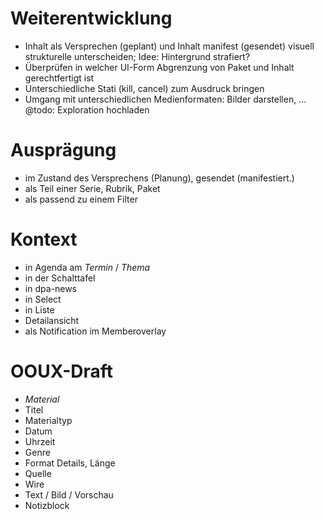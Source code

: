 # Weiterentwicklung

* Inhalt als Versprechen (geplant) und Inhalt manifest (gesendet) visuell strukturelle unterscheiden; Idee: Hintergrund strafiert?
* Überprüfen in welcher UI-Form Abgrenzung von Paket und Inhalt gerechtfertigt ist
* Unterschiedliche Stati (kill, cancel) zum Ausdruck bringen
* Umgang mit unterschiedlichen Medienformaten: Bilder darstellen, ... @todo: Exploration hochladen

# Ausprägung
*  im Zustand des Versprechens (Planung), gesendet (manifestiert.)
* als Teil einer Serie, Rubrik, Paket
* als passend zu einem Filter

# Kontext
* in Agenda am *Termin* / *Thema*
* in der Schalttafel
* in dpa-news
* in Select
* in Liste
* Detailansicht
* als Notification im Memberoverlay

# OOUX-Draft
* *Material*
* Titel
* Materialtyp
* Datum
* Uhrzeit
* Genre
* Format Details, Länge
* Quelle
* Wire
* Text / Bild / Vorschau
* Notizblock
